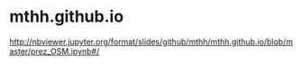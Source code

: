 # mthh.github.io

http://nbviewer.jupyter.org/format/slides/github/mthh/mthh.github.io/blob/master/prez_OSM.ipynb#/